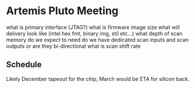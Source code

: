 # Artemis Pluto Meeting

what is primary interface (JTAG?)
    what is firmware image size
    what will delivery look like (intel hex fmt, binary img, stil etc...)
what depth of scan memory do we expect to need
    do we have dedicated scan inputs and scan outputs or are they bi-directional
what is scan shift rate


## Schedule

Likely December tapeout for the chip, March would be ETA for silicon back.